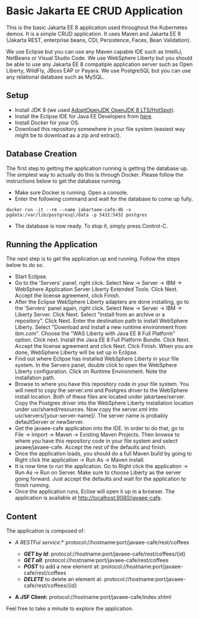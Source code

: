 # Basic Jakarta EE CRUD Application
This is the basic Jakarta EE 8 application used throughout the Kubernetes demos. It is a simple CRUD application. It uses Maven and Jakarta EE 8 (Jakarta REST, enterprise beans, CDI, Persistence, Faces, Bean Validation).

We use Eclipse but you can use any Maven capable IDE such as IntelliJ, NetBeans or Visual Studio Code. We use WebSphere Liberty but you should be able to use any Jakarta EE 8 compatiple application server such as Open Liberty, WildFly, JBoss EAP or Payara. We use PostgreSQL but you can use any relational database such as MySQL.

## Setup

- Install JDK 8 (we used [AdoptOpenJDK OpenJDK 8 LTS/HotSpot](https://adoptopenjdk.net)).
- Install the Eclipse IDE for Java EE Developers from [here](https://www.eclipse.org/downloads/packages/).
- Install Docker for your OS.
- Download this repository somewhere in your file system (easiest way might be to download as a zip and extract).

## Database Creation
The first step to getting the application running is getting the database up. The simplest way to actually do this is through Docker. Please follow the instructions below to get the database running.
* Make sure Docker is running. Open a console.
* Enter the following command and wait for the database to come up fully.
```
docker run -it --rm --name jakartaee-cafe-db -v pgdata:/var/lib/postgresql/data -p 5432:5432 postgres
```
* The database is now ready. To stop it, simply press Control-C.

## Running the Application
The next step is to get the application up and running. Follow the steps below to do so.
* Start Eclipse.
* Go to the 'Servers' panel, right click. Select New -> Server -> IBM -> WebSphere Application Server Liberty Extended Tools. Click Next. Accept the license agreement, click Finish.
* After the Eclipse WebSphere Liberty adapters are done installing, go to the 'Servers' panel again, right click. Select New -> Server -> IBM -> Liberty Server. Click Next. Select "Install from an archive or a repository". Click Next. Enter the destination path to install WebSphere Liberty. Select "Download and install a new runtime environment from ibm.com". Choose the "WAS Liberty with Java EE 8 Full Platform" option. Click next. Install the Java EE 8 Full Platform Bundle. Click Next. Accept the license agreement and click Next. Click Finish. When you are done, WebSphere Liberty will be set up in Eclipse.
* Find out where Eclipse has installed WebSphere Liberty in your file system. In the Servers panel, double click to open the WebSphere Liberty configuration. Click on Runtime Environment. Note the installation path.
* Browse to where you have this repository code in your file system. You will need to copy the server.xml and Postgres driver to the WebSphere install location. Both of these files are located under jakartaee/server. Copy the Postgres driver into the WebSphere Liberty installation location under usr/shared/resources. Now copy the server.xml into usr/servers/[your-server-name]/. The server name is probably defaultServer or newServer.
* Get the javaee-cafe application into the IDE. In order to do that, go to File -> Import -> Maven -> Existing Maven Projects. Then browse to where you have this repository code in your file system and select javaee/javaee-cafe. Accept the rest of the defaults and finish.
* Once the application loads, you should do a full Maven build by going to Right click the application -> Run As -> Maven install.
* It is now time to run the application. Go to Right click the application -> Run As -> Run on Server. Make sure to choose Liberty as the server going forward. Just accept the defaults and wait for the application to finish running.
* Once the application runs, Eclise will open it up in a browser. The application is available at [http://localhost:9080/javaee-cafe](http://localhost:9080/javaee-cafe).

## Content

The application is composed of:

- **A RESTFul service*:** protocol://hostname:port/javaee-cafe/rest/coffees

	- **_GET by Id_**: protocol://hostname:port/javaee-cafe/rest/coffees/{id} 
	- **_GET all_**: protocol://hostname:port/javaee-cafe/rest/coffees
	- **_POST_** to add a new element at: protocol://hostname:port/javaee-cafe/rest/coffees
	- **_DELETE_** to delete an element at: protocol://hostname:port/javaee-cafe/rest/coffees/{id}

- **A JSF Client:** protocol://hostname:port/javaee-cafe/index.xhtml

Feel free to take a minute to explore the application.

